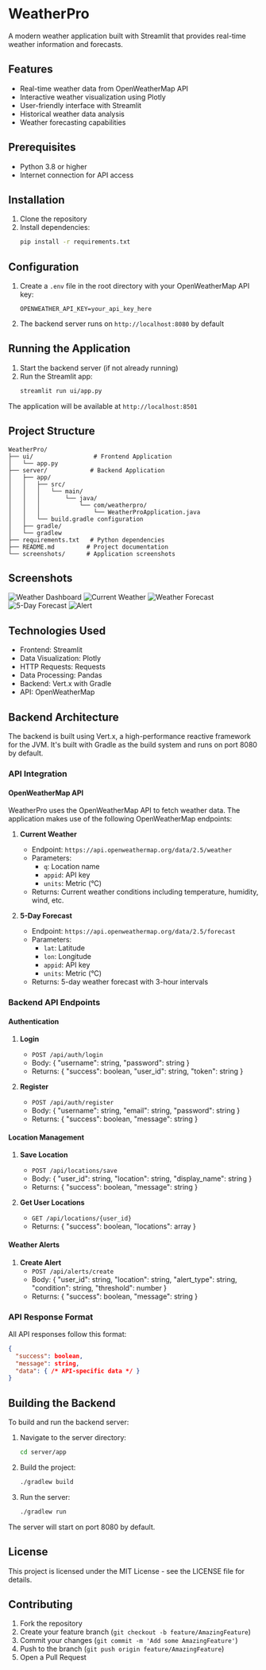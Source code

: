 # WeatherPro

A modern weather application built with Streamlit that provides real-time weather information and forecasts.

## Features

- Real-time weather data from OpenWeatherMap API
- Interactive weather visualization using Plotly
- User-friendly interface with Streamlit
- Historical weather data analysis
- Weather forecasting capabilities

## Prerequisites

- Python 3.8 or higher
- Internet connection for API access

## Installation

1. Clone the repository
2. Install dependencies:
   ```bash
   pip install -r requirements.txt
   ```

## Configuration

1. Create a `.env` file in the root directory with your OpenWeatherMap API key:
   ```
   OPENWEATHER_API_KEY=your_api_key_here
   ```

2. The backend server runs on `http://localhost:8080` by default

## Running the Application

1. Start the backend server (if not already running)
2. Run the Streamlit app:
   ```bash
   streamlit run ui/app.py
   ```

The application will be available at `http://localhost:8501`

## Project Structure

```
WeatherPro/
├── ui/                 # Frontend Application
│   └── app.py         
├── server/            # Backend Application
│   ├── app/         
│   │   ├── src/      
│   │   │   └── main/
│   │   │       └── java/
│   │   │           └── com/weatherpro/
│   │   │               └── WeatherProApplication.java
│   │   └── build.gradle configuration
│   ├── gradle/      
│   └── gradlew     
├── requirements.txt   # Python dependencies
├── README.md         # Project documentation
└── screenshots/      # Application screenshots
```

## Screenshots

![Weather Dashboard](screenshots/home.png)
![Current Weather](screenshots/current.png)
![Weather Forecast](screenshots/hourfore.png)
![5-Day Forecast ](screenshots/forecast.png)
![Alert](screenshots/alert.png)

## Technologies Used

- Frontend: Streamlit
- Data Visualization: Plotly
- HTTP Requests: Requests
- Data Processing: Pandas
- Backend: Vert.x with Gradle
- API: OpenWeatherMap

## Backend Architecture

The backend is built using Vert.x, a high-performance reactive framework for the JVM. It's built with Gradle as the build system and runs on port 8080 by default.

### API Integration

#### OpenWeatherMap API
WeatherPro uses the OpenWeatherMap API to fetch weather data. The application makes use of the following OpenWeatherMap endpoints:

1. **Current Weather**
   - Endpoint: `https://api.openweathermap.org/data/2.5/weather`
   - Parameters:
     - `q`: Location name
     - `appid`: API key
     - `units`: Metric (°C)
   - Returns: Current weather conditions including temperature, humidity, wind, etc.

2. **5-Day Forecast**
   - Endpoint: `https://api.openweathermap.org/data/2.5/forecast`
   - Parameters:
     - `lat`: Latitude
     - `lon`: Longitude
     - `appid`: API key
     - `units`: Metric (°C)
   - Returns: 5-day weather forecast with 3-hour intervals

### Backend API Endpoints

#### Authentication

1. **Login**
   - `POST /api/auth/login`
   - Body: { "username": string, "password": string }
   - Returns: { "success": boolean, "user_id": string, "token": string }

2. **Register**
   - `POST /api/auth/register`
   - Body: { "username": string, "email": string, "password": string }
   - Returns: { "success": boolean, "message": string }

#### Location Management

1. **Save Location**
   - `POST /api/locations/save`
   - Body: { "user_id": string, "location": string, "display_name": string }
   - Returns: { "success": boolean, "message": string }

2. **Get User Locations**
   - `GET /api/locations/{user_id}`
   - Returns: { "success": boolean, "locations": array }

#### Weather Alerts

1. **Create Alert**
   - `POST /api/alerts/create`
   - Body: { "user_id": string, "location": string, "alert_type": string, "condition": string, "threshold": number }
   - Returns: { "success": boolean, "message": string }

### API Response Format

All API responses follow this format:
```json
{
  "success": boolean,
  "message": string,
  "data": { /* API-specific data */ }
}
```

## Building the Backend

To build and run the backend server:

1. Navigate to the server directory:
   ```bash
   cd server/app
   ```

2. Build the project:
   ```bash
   ./gradlew build
   ```

3. Run the server:
   ```bash
   ./gradlew run
   ```

The server will start on port 8080 by default.

## License

This project is licensed under the MIT License - see the LICENSE file for details.

## Contributing

1. Fork the repository
2. Create your feature branch (`git checkout -b feature/AmazingFeature`)
3. Commit your changes (`git commit -m 'Add some AmazingFeature'`)
4. Push to the branch (`git push origin feature/AmazingFeature`)
5. Open a Pull Request
